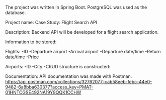 The project was written in Spring Boot.
PostgreSQL was used as the database.

Project name: Case Study: Flight Search API

Description: Backend API will be developed for a flight search application.

Information to be stored:

Flights:
-ID
-Departure airport
-Arrival airport
-Departure date/time
-Return date/time
-Price

Airports:
-ID
-City
-CRUD structure is constructed:

Documentation: API documentation was made with Postman.
https://api.postman.com/collections/32762077-cab58eeb-febc-44e0-9482-6a8bba630377?access_key=PMAT-01HNTCGSE492NA19Y9QQK1CCHW
